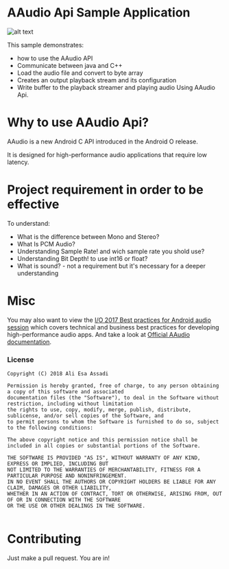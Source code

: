 # AAudio Api Sample Application

![alt text](https://www.androidcentral.com/sites/androidcentral.com/files/styles/xlarge/public/article_images/2015/01/podcast-event.jpg?itok=zsMimlTM)


This sample demonstrates:

* how to use the AAudio API
* Communicate between java and C++
* Load the audio file and convert to byte array
* Creates an output playback stream and its configuration
* Write buffer to the playback streamer and playing audio Using AAudio Api.


# Why to use AAudio Api?
AAudio is a new Android C API introduced in the Android O release.

It is designed for high-performance audio applications that require low latency.


# Project requirement in order to be effective

To understand:

* What is the difference between Mono and Stereo?
* What Is PCM Audio?
* Understanding Sample Rate! and wich sample rate you shold use?
* Understanding Bit Depth! to use int16 or float? 
* What is sound? - not a requirement but it's necessary for a deeper understanding

# Misc
 You may also want to view the [ I/O 2017 Best practices for Android audio session](https://www.youtube.com/watch?v=C0BPXZIvG-Q)
 which covers technical and business best practices for developing high-performance audio apps. And take a look at 
 [Official AAudio documentation](https://developer.android.com/ndk/guides/audio/aaudio/aaudio.html).

### License
```
Copyright (C) 2018 Ali Esa Assadi

Permission is hereby granted, free of charge, to any person obtaining a copy of this software and associated 
documentation files (the "Software"), to deal in the Software without restriction, including without limitation 
the rights to use, copy, modify, merge, publish, distribute, sublicense, and/or sell copies of the Software, and 
to permit persons to whom the Software is furnished to do so, subject to the following conditions:

The above copyright notice and this permission notice shall be included in all copies or substantial portions of the Software.

THE SOFTWARE IS PROVIDED "AS IS", WITHOUT WARRANTY OF ANY KIND, EXPRESS OR IMPLIED, INCLUDING BUT
NOT LIMITED TO THE WARRANTIES OF MERCHANTABILITY, FITNESS FOR A PARTICULAR PURPOSE AND NONINFRINGEMENT.
IN NO EVENT SHALL THE AUTHORS OR COPYRIGHT HOLDERS BE LIABLE FOR ANY CLAIM, DAMAGES OR OTHER LIABILITY,
WHETHER IN AN ACTION OF CONTRACT, TORT OR OTHERWISE, ARISING FROM, OUT OF OR IN CONNECTION WITH THE SOFTWARE
OR THE USE OR OTHER DEALINGS IN THE SOFTWARE.
   
```

# Contributing
Just make a pull request. You are in!

